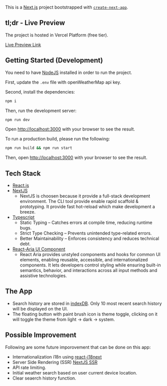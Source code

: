 This is a [Next.js](https://nextjs.org) project bootstrapped with [`create-next-app`](https://nextjs.org/docs/app/api-reference/cli/create-next-app).

## tl;dr - Live Preview

The project is hosted in Vercel Platform (free tier).

[Live Preview Link](https://weather-app-eosin-two-66.vercel.app/)

## Getting Started (Development)

You need to have [NodeJS](https://nodejs.org/en/download/current) installed in order to run the project.

First, update the `.env` file with openWeatherMap api key.

Second, install the dependencies:

```bash
npm i
```

Then, run the development server:

```bash
npm run dev
```

Open [http://localhost:3000](http://localhost:3000) with your browser to see the result.

To run a production build, please run the following:

```bash
npm run build && npm run start
```

Then, open [http://localhost:3000](http://localhost:3000) with your browser to see the result.

## Tech Stack

- [React.js](https://react.dev/)
- [NextJS](https://nextjs.org/)
  - NextJS is choosen because it provide a full-stack development environment. The CLI tool provide enable rapid scaffold & prototyping. It provide fast hot-reload which make development a breeze.
- [Typescript](https://www.typescriptlang.org/)
  - Static Typing – Catches errors at compile time, reducing runtime bugs.
  - Strict Type Checking – Prevents unintended type-related errors.
  - Better Maintainability – Enforces consistency and reduces technical debt.
- [React-Aria UI Component](https://react-spectrum.adobe.com/react-aria/index.html)
  - React Aria provides unstyled components and hooks for common UI elements, enabling reusable, accessible, and internationalized components. It lets developers control styling while ensuring built-in semantics, behavior, and interactions across all input methods and assistive technologies.

## The App

- Search history are stored in [indexDB](https://developer.mozilla.org/en-US/docs/Web/API/IndexedDB_API). Only 10 most recent search history will be displayed on the UI.
- The floating button with paint brush icon is theme toggle, clicking on it will toggle the theme from light -> dark -> system.

## Possible Improvement

Following are some future imporovement that can be done on this app:

- Internationalization i18n using [react-i18next](https://react.i18next.com/)
- Server Side Rendering (SSR) [NextJS SSR](https://nextjs.org/docs/pages/building-your-application/rendering/server-side-rendering)
- API rate limiting.
- Initial weather search based on user current device location.
- Clear seaerch history function.
